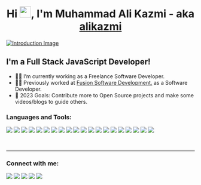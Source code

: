 <h1 align="center">Hi <img src="https://raw.githubusercontent.com/MartinHeinz/MartinHeinz/master/wave.gif" width="30px">, I'm Muhammad Ali Kazmi - aka <a href="https://alikazmi.dev">alikazmi</a> </h1>

[![Introduction Image](https://firebasestorage.googleapis.com/v0/b/alikazmi-7cfeb.appspot.com/o/forGithubAlpha.jpg?alt=media&token=834651b5-c64c-4282-b7e1-d6366eb31347)](https://www.linkedin.com/in/alikazmidev/)

## I'm a Full Stack JavaScript Developer!

- 👨‍💻 I’m currently working as a Freelance Software Developer.
- 👨‍💻 Previously worked at [Fusion Software Development.](https://www.fusionsd.com.au/) as a Software Developer.
- 🥅 2023 Goals: Contribute more to Open Source projects and make some videos/blogs to guide others.
  <br />

### Languages and Tools:

[![](https://img.shields.io/badge/JavaScript-323330?style=for-the-badge&logo=javascript&logoColor=F7DF1E)]()
[![](https://img.shields.io/badge/TypeScript-007ACC?style=for-the-badge&logo=typescript&logoColor=white)]()
[![](https://img.shields.io/badge/React-20232A?style=for-the-badge&logo=react&logoColor=61DAFB)]()
[![](https://img.shields.io/badge/Redux-593D88?style=for-the-badge&logo=redux&logoColor=white)]()
[![](https://img.shields.io/badge/next.js-000000?style=for-the-badge&logo=nextdotjs&logoColor=white)]()
[![](https://img.shields.io/badge/Gatsby-663399?style=for-the-badge&logo=gatsby&logoColor=white)]()
[![](https://img.shields.io/badge/GraphQl-E10098?style=for-the-badge&logo=graphql&logoColor=white)]()
[![](https://img.shields.io/badge/Node.js-339933?style=for-the-badge&logo=nodedotjs&logoColor=white)]()
[![](https://img.shields.io/badge/Express.js-000000?style=for-the-badge&logo=express&logoColor=white)]()
[![](https://img.shields.io/badge/HTML5-E34F26?style=for-the-badge&logo=html5&logoColor=white)]()
[![](https://img.shields.io/badge/CSS3-1572B6?style=for-the-badge&logo=css3&logoColor=white)]()
[![](https://img.shields.io/badge/Sass-CC6699?style=for-the-badge&logo=sass&logoColor=white)]()
[![](https://img.shields.io/badge/firebase-ffca28?style=for-the-badge&logo=firebase&logoColor=black)]()
[![](https://img.shields.io/badge/MongoDB-4EA94B?style=for-the-badge&logo=mongodb&logoColor=white)]()
[![](https://img.shields.io/badge/Tailwind_CSS-38B2AC?style=for-the-badge&logo=tailwind-css&logoColor=white)]()
[![](https://img.shields.io/badge/Material%20UI-007FFF?style=for-the-badge&logo=mui&logoColor=white)]()
[![](https://img.shields.io/badge/Bootstrap-563D7C?style=for-the-badge&logo=bootstrap&logoColor=white)]()
[![](https://img.shields.io/badge/Google_Cloud-4285F4?style=for-the-badge&logo=google-cloud&logoColor=white)]()
[![](https://img.shields.io/badge/Heroku-430098?style=for-the-badge&logo=heroku&logoColor=white)]()
[![](https://img.shields.io/badge/Linux-FCC624?style=for-the-badge&logo=linux&logoColor=black)]()

<br />

---

### Connect with me:

<p align="left">
<a href = "https://www.linkedin.com/in/alikazmidev/"><img src="https://img.icons8.com/fluent/48/000000/linkedin.png"/></a>
<a href = "https://twitter.com/ali_smak09"><img src="https://img.icons8.com/fluent/48/000000/twitter.png"/></a>
<a href = "https://www.instagram.com/alikazmi.dev/"><img src="https://img.icons8.com/fluent/48/000000/instagram-new.png"/></a>
<a href = "https://www.facebook.com/ali.smak09/"><img src="https://img.icons8.com/color/48/000000/facebook.png"/></a>
<a href = "https://www.alikazmi.dev"><img src="https://img.icons8.com/color/48/internet.png"/></a>
</p>

